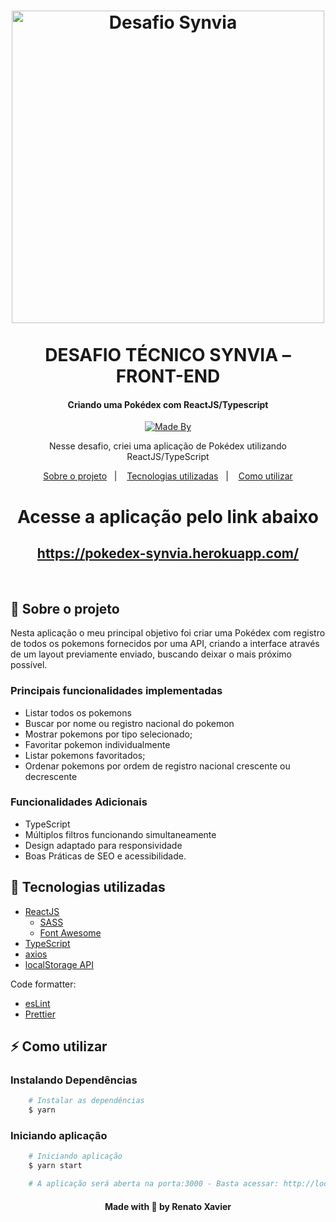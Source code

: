 <h1 align="center">
<img alig src="https://acelerarh.com.br/images/cliente_novo_4.png" width=500 alt="Desafio Synvia">
  <br>
  <br>
    DESAFIO TÉCNICO SYNVIA – FRONT-END
</h1>

<h4 align="center">
  Criando uma Pokédex com ReactJS/Typescript
</h4>

<p align="center">
  <a href="https://www.linkedin.com/in/rnatu/">
    <img alt="Made By" src="https://img.shields.io/static/v1?label=Made%20By&message=Renato%20Xavier&color=6C4FBB&style=for-the-badge">
  </a>
</p>

<p align="center">
Nesse desafio, criei uma aplicação de Pokédex utilizando ReactJS/TypeScript
</p>

<p align="center">
  <a href="#-sobre-o-projeto">Sobre o projeto</a>&nbsp;&nbsp;&nbsp;|&nbsp;&nbsp;&nbsp;
  <a href="#-tecnologias-utilizadas">Tecnologias utilizadas</a>&nbsp;&nbsp;&nbsp;|&nbsp;&nbsp;&nbsp;
  <a href="#ℹ️-Como-utilizar">Como utilizar</a>
</p>

<h1 align="center">
  Acesse a aplicação pelo link abaixo
</h1>
<h2 align="center">
  <a href="https://pokedex-synvia.herokuapp.com/">
  https://pokedex-synvia.herokuapp.com/
  </a>
</h2>

 <br>

## 📜 Sobre o projeto

Nesta aplicação o meu principal objetivo foi criar uma Pokédex com registro de todos os pokemons fornecidos por uma API, criando a interface através de um layout previamente enviado, buscando deixar o mais próximo possível.

### Principais funcionalidades implementadas

- Listar todos os pokemons
- Buscar por nome ou registro nacional do pokemon
- Mostrar pokemons por tipo selecionado;
- Favoritar pokemon individualmente
- Listar pokemons favoritados;
- Ordenar pokemons por ordem de registro nacional crescente ou decrescente

### Funcionalidades Adicionais

- TypeScript
- Múltiplos filtros funcionando simultaneamente
- Design adaptado para responsividade
- Boas Práticas de SEO e acessibilidade.

## 🚀 Tecnologias utilizadas

- [ReactJS](https://pt-br.reactjs.org/)
  - [SASS](https://sass-lang.com/)
  - [Font Awesome](https://fontawesome.com/)
- [TypeScript](https://www.typescriptlang.org/)
- [axios](https://github.com/axios/axios)
- [localStorage API](https://developer.mozilla.org/en-US/docs/Web/API/Window/localStorage)

Code formatter:

- [esLint](https://eslint.org/)
- [Prettier](https://prettier.io/)

## ⚡ Como utilizar

### Instalando Dependências

```bash
    # Instalar as dependências
    $ yarn
```

### Iniciando aplicação

```bash
    # Iniciando aplicação
    $ yarn start

    # A aplicação será aberta na porta:3000 - Basta acessar: http://localhost:3000
```

<h4 align="center">
    Made with 💜 by Renato Xavier
</h4>
